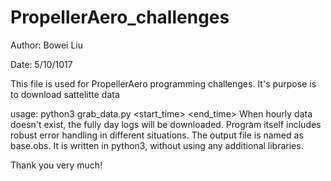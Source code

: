 # PropellerAero_challenges
Author: Bowei Liu



Date: 5/10/1017




This file is used for PropellerAero programming challenges. It's purpose is to download sattelitte data




usage: python3 grab_data.py <base> <start_time> <end_time>
When hourly data doesn't exist, the fully day logs will be downloaded.
Program itself includes robust error handling in different situations.
The output file is named as base.obs.
It is written in python3, without using any additional libraries.






Thank you very much!
